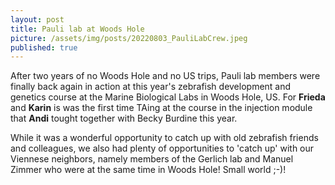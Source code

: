 ```yaml
---
layout: post
title: Pauli lab at Woods Hole
picture: /assets/img/posts/20220803_PauliLabCrew.jpeg
published: true
---
```

After two years of no Woods Hole and no US trips, Pauli lab members were finally back again in action at this year's zebrafish development and genetics course at the Marine Biological Labs in Woods Hole, US.
For **Frieda** and **Karin** is was the first time TAing at the course in the injection module that **Andi** tought together with Becky Burdine this year. 

While it was a wonderful opportunity to catch up with old zebrafish friends and colleagues, we also had plenty of opportunities to 'catch up' with our Viennese neighbors, namely members of the Gerlich lab and Manuel Zimmer who were at the same time in Woods Hole! Small world ;-)! 
